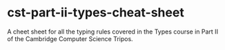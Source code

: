 # cst-part-ii-types-cheat-sheet
A cheet sheet for all the typing rules covered in the Types course in Part II of the Cambridge Computer Science Tripos.
